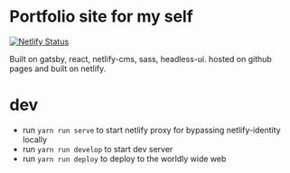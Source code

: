 # Portfolio site for my self

[![Netlify Status](https://api.netlify.com/api/v1/badges/f0c7468a-b663-4142-9bc7-b329a5271ac8/deploy-status)](https://app.netlify.com/sites/jolly-wescoff-1d99f1/deploys)

Built on gatsby, react, netlify-cms, sass, headless-ui. hosted on github pages and built on netlify.

# dev

- run `yarn run serve` to start netlify proxy for bypassing netlify-identity locally
- run `yarn run develop` to start dev server
- run `yarn run deploy` to deploy to the worldly wide web
